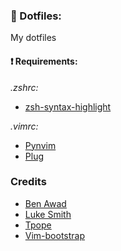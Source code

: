 ### :love_letter: Dotfiles:

My dotfiles

#### :exclamation: Requirements: 

_.zshrc:_

 - [zsh-syntax-highlight](https://github.com/zsh-users/zsh-syntax-highlighting)
 
_.vimrc:_
 
 - [Pynvim](https://github.com/neovim/pynvim)
 - [Plug](https://github.com/junegunn/vim-plug)

### Credits

 - [Ben Awad](https://github.com/benawad)
 - [Luke Smith](https://gist.github.com/LukeSmithxyz)
 - [Tpope](https://github.com/tpope)
 - [Vim-bootstrap](http://vim-bootstrap.com/)
